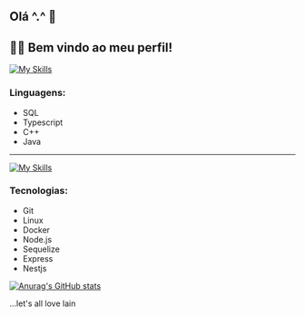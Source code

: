 ## Olá ^.^ 👋

## 👨‍💻 Bem vindo ao meu perfil!

[![My Skills](https://skillicons.dev/icons?i=postgres,ts,cpp,java&perline=6)](https://skillicons.dev)
### Linguagens:
- SQL
- Typescript
- C++
- Java
---
[![My Skills](https://skillicons.dev/icons?i=git,linux,docker,nodejs,sequelize,nestjs,react&perline=6)](https://skillicons.dev)
### Tecnologias:
- Git
- Linux
- Docker
- Node.js
- Sequelize
- Express
- Nestjs

[![Anurag's GitHub stats](https://github-readme-stats.vercel.app/api?username=lik3as&hide=stars,issues&count_private=true&theme=onedark)](https://github.com/anuraghazra/github-readme-stats)

...let's all love lain
